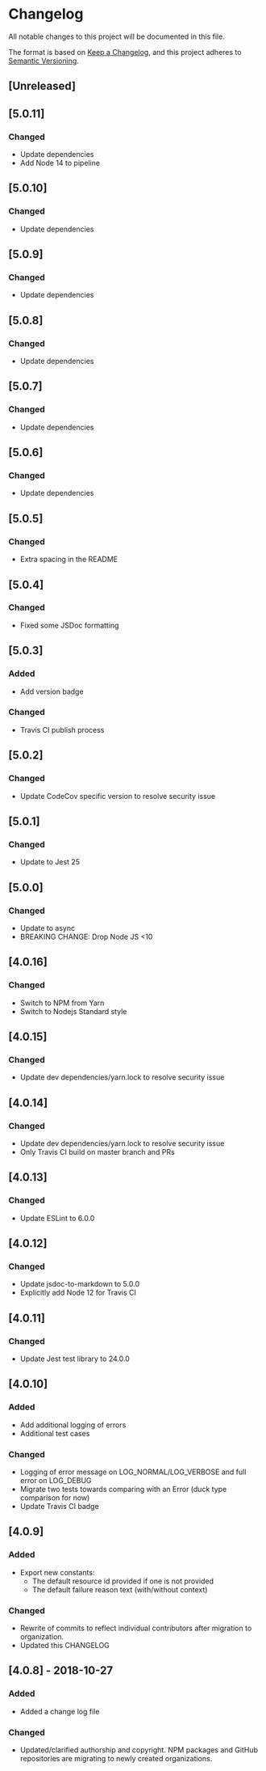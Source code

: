 # Changelog
All notable changes to this project will be documented in this file.

The format is based on [Keep a Changelog](https://keepachangelog.com/en/1.0.0/),
and this project adheres to [Semantic Versioning](https://semver.org/spec/v2.0.0.html).

## [Unreleased]

## [5.0.11]
### Changed
- Update dependencies
- Add Node 14 to pipeline

## [5.0.10]
### Changed
- Update dependencies

## [5.0.9]
### Changed
- Update dependencies

## [5.0.8]
### Changed
- Update dependencies

## [5.0.7]
### Changed
- Update dependencies

## [5.0.6]
### Changed
- Update dependencies

## [5.0.5]
### Changed
- Extra spacing in the README

## [5.0.4]
### Changed
- Fixed some JSDoc formatting

## [5.0.3]
### Added
- Add version badge
### Changed
- Travis CI publish process

## [5.0.2]
### Changed
- Update CodeCov specific version to resolve security issue

## [5.0.1]
### Changed
- Update to Jest 25

## [5.0.0]
### Changed
- Update to async
- BREAKING CHANGE: Drop Node JS <10

## [4.0.16]
### Changed
- Switch to NPM from Yarn
- Switch to Nodejs Standard style

## [4.0.15]
### Changed
- Update dev dependencies/yarn.lock to resolve security issue

## [4.0.14]
### Changed
- Update dev dependencies/yarn.lock to resolve security issue
- Only Travis CI build on master branch and PRs

## [4.0.13]
### Changed
- Update ESLint to 6.0.0

## [4.0.12]
### Changed
- Update jsdoc-to-markdown to 5.0.0
- Explicitly add Node 12 for Travis CI

## [4.0.11]
### Changed
- Update Jest test library to 24.0.0

## [4.0.10]
### Added
- Add additional logging of errors
- Additional test cases
### Changed
- Logging of error message on LOG_NORMAL/LOG_VERBOSE and full error on LOG_DEBUG
- Migrate two tests towards comparing with an Error (duck type comparison for now)
- Update Travis CI badge

## [4.0.9]
### Added
- Export new constants:
  - The default resource id provided if one is not provided
  - The default failure reason text (with/without context)
### Changed
- Rewrite of commits to reflect individual contributors after migration to organization.
- Updated this CHANGELOG

## [4.0.8] - 2018-10-27
### Added
- Added a change log file
### Changed
- Updated/clarified authorship and copyright. NPM packages and GitHub repositories are migrating to newly created organizations.
